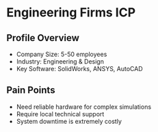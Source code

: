 # Engineering Firms ICP

## Profile Overview
* Company Size: 5-50 employees
* Industry: Engineering & Design
* Key Software: SolidWorks, ANSYS, AutoCAD

## Pain Points
* Need reliable hardware for complex simulations
* Require local technical support
* System downtime is extremely costly